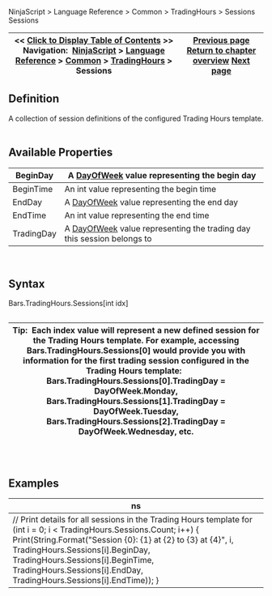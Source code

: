 ﻿
NinjaScript > Language Reference > Common > TradingHours > Sessions
Sessions

| << [Click to Display Table of Contents](tradinghours_sessions.md) >> **Navigation:**     [NinjaScript](ninjascript-1.md) > [Language Reference](language_reference_wip-1.md) > [Common](common-1.md) > [TradingHours](tradinghours-1.md) > Sessions | [Previous page](partialholidays-1.md) [Return to chapter overview](tradinghours-1.md) [Next page](timezoneinfo-1.md) |
| --- | --- |

## Definition
A collection of session definitions of the configured Trading Hours template.  
 
## Available Properties
| BeginDay | A [DayOfWeek](https://msdn.microsoft.com/en-us/library/system.dayofweek(v=vs.90).aspx) value representing the begin day |
| --- | --- |
| BeginTime | An int value representing the begin time |
| EndDay | A [DayOfWeek](https://msdn.microsoft.com/en-us/library/system.dayofweek(v=vs.90).aspx) value representing the end day |
| EndTime | An int value representing the end time |
| TradingDay | A [DayOfWeek](https://msdn.microsoft.com/en-us/library/system.dayofweek(v=vs.90).aspx) value representing the trading day this session belongs to |

 
## Syntax
Bars.TradingHours.Sessions[int idx]
## 
## 
| Tip:  Each index value will represent a new defined session for the Trading Hours template. For example, accessing Bars.TradingHours.Sessions[0] would provide you with information for the first trading session configured in the Trading Hours template:   Bars.TradingHours.Sessions[0].TradingDay = DayOfWeek.Monday, Bars.TradingHours.Sessions[1].TradingDay = DayOfWeek.Tuesday, Bars.TradingHours.Sessions[2].TradingDay = DayOfWeek.Wednesday, etc. |
| --- |

## 
 
## Examples
| ns |
| --- |
| // Print details for all sessions in the Trading Hours template for (int i = 0; i < TradingHours.Sessions.Count; i++) {    Print(String.Format("Session {0}: {1} at {2} to {3} at {4}", i, TradingHours.Sessions[i].BeginDay, TradingHours.Sessions[i].BeginTime,      TradingHours.Sessions[i].EndDay, TradingHours.Sessions[i].EndTime)); } |

